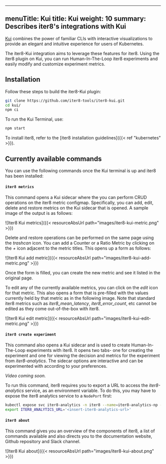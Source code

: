 
---
menuTitle: Kui
title: Kui
weight: 10
summary: Describes iter8's integrations with Kui
---

[Kui](https://kui.tools) combines the power of familiar CLIs with interactive visualizations to provide an elegant and intuitive experience for users of Kubernetes.

The iter8-Kui integration aims to leverage these features for iter8. Using the iter8 plugin on Kui, you can run Human-In-The-Loop iter8 experiments and easily modify and customize experiment metrics.

## Installation

Follow these steps to build the iter8-Kui plugin:

```sh
git clone https://github.com/iter8-tools/iter8-kui.git
cd kui/
npm ci
```

To run the Kui Terminal, use:

```sh
npm start
```
To install iter8, refer to the [iter8 installation guidelines]({{< ref "kubernetes" >}}).

## Currently available commands

You can use the following commands once the Kui terminal is up and iter8 has been installed:

#### `iter8 metrics`

This command opens a Kui sidecar where the you can perform CRUD operations on the iter8 metric configmap. Specifically, you can add, edit, delete and restore metrics on the Kui sidecar that is opened. A sample image of the output is as follows:

![Iter8 Kui metrics]({{< resourceAbsUrl path="images/iter8-kui-metric.png" >}})

Delete and restore operations can be performed on the same page using the _trashcan_ icon. You can add a Counter or a Ratio Metric by clicking on the _+_ icon adjacent to the metric titles. This opens up a form as follows:

![Iter8 Kui add metric]({{< resourceAbsUrl path="images/iter8-kui-add-metric.png" >}})

Once the form is filled, you can create the new metric and see it listed in the original page.

To edit any of the currently available metrics, you can click on the _edit_ icon for that metric. This also opens a form that is pre-filled with the values currently held by that metric as in the following image. Note that standard iter8 metrics such as *iter8_mean_latency*, *iter8_error_count*, etc cannot be edited as they come out-of-the-box with iter8.

![Iter8 Kui edit metric]({{< resourceAbsUrl path="images/iter8-kui-edit-metric.png" >}})

#### `iter8 create experiment`

This command also opens a Kui sidecar and is used to create Human-In-The-Loop experiments with iter8. It opens two tabs- one for creating the experiment and one for viewing the decision and metrics for the experiment from *iter8-analytics*. The sidecar options are interactive and can be experimented with according to your preferences.

_Video coming soon._

To run this command, iter8 requires you to export a URL to access the *iter8-analytics* service, as an environment variable. To do this, you may have to expose the iter8 analytics service to a `NodePort` first:

```sh
kubectl expose svc iter8-analytics -n iter8 --name=iter8-analytics-np --type=NodePort
export ITER8_ANALYTICS_URL='<insert-iter8-analytics-url>'
```

#### `iter8 about`

This command gives you an overview of the components of iter8, a list of commands available and also directs you to the documentation website, Github repository and Slack channel.

![Iter8 Kui about]({{< resourceAbsUrl path="images/iter8-kui-about.png" >}})
